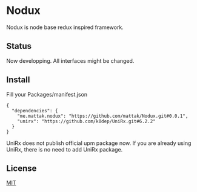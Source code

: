 # Nodux

Nodux is node base redux inspired framework.

## Status

Now developping. All interfaces might be changed.

## Install

Fill your Packages/manifest.json

```
{
  "dependencies": {
    "me.mattak.nodux": "https://github.com/mattak/Nodux.git#0.0.1",
    "unirx": "https://github.com/k0dep/UniRx.git#6.2.2"
  }
}
```

UniRx does not publish official upm package now.
If you are already using UniRx, there is no need to add UniRx package.


## License

[MIT](./LICENSE.md)

